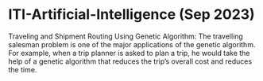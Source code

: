 # ITI-Artificial-Intelligence (Sep 2023)
Traveling and Shipment Routing Using Genetic Algorithm:
The travelling salesman problem is one of the major applications of the genetic algorithm. 
For example, when a trip planner is asked to plan a trip, he would take the help of a genetic algorithm that reduces the trip’s overall cost and reduces the time.

